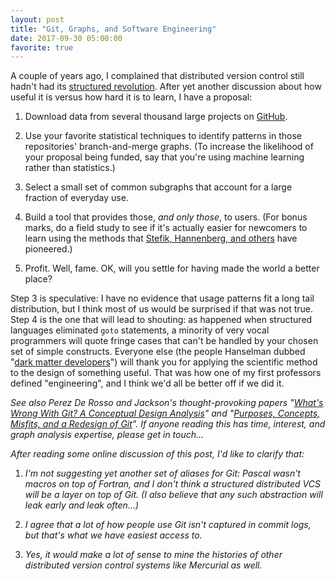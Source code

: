 ```yaml
---
layout: post
title: "Git, Graphs, and Software Engineering"
date: 2017-09-30 05:00:00
favorite: true
---
```


A couple of years ago,
I complained that distributed version control still hadn't had its
<a href="{{site.github.url}}/2015/07/20/git-as-goto.html">structured revolution</a>.
After yet another discussion about how useful it is versus how hard it is to learn,
I have a proposal:

1. Download data from several thousand large projects on <a href="http://github.com">GitHub</a>.

2. Use your favorite statistical techniques to identify patterns in those repositories' branch-and-merge graphs.
   (To increase the likelihood of your proposal being funded,
   say that you're using machine learning rather than statistics.)

3. Select a small set of common subgraphs that account for a large fraction of everyday use.

4. Build a tool that provides those, *and only those*, to users.
   (For bonus marks, do a field study to see if it's actually easier for newcomers to learn
   using the methods that <a href="http://ieeexplore.ieee.org/stamp/stamp.jsp?arnumber=7999115">Stefik, Hannenberg, and others</a> have pioneered.)

5. Profit.  Well, fame.  OK, will you settle for having made the world a better place?

Step 3 is speculative:
I have no evidence that usage patterns fit a long tail distribution,
but I think most of us would be surprised if that was not true.
Step 4 is the one that will lead to shouting:
as happened when structured languages eliminated `goto` statements,
a minority of very vocal programmers will quote fringe cases
that can't be handled by your chosen set of simple constructs.
Everyone else
(the people Hanselman dubbed "<a href="https://www.hanselman.com/blog/DarkMatterDevelopersTheUnseen99.aspx">dark matter developers</a>")
will thank you for applying the scientific method to the design of something useful.
That was how one of my first professors defined "engineering",
and I think we'd all be better off if we did it.

*See also Perez De Rosso and Jackson's thought-provoking papers
"<a href="https://spderosso.github.io/onward13.pdf">What's Wrong With Git? A Conceptual Design Analysis</a>"
and
"<a href="https://spderosso.github.io/oopsla16.pdf">Purposes, Concepts, Misfits, and a Redesign of Git</a>".
If anyone reading this has time, interest, and graph analysis expertise,
please get in touch...*

*After reading some online discussion of this post,
I'd like to clarify that:*

1. *I'm not suggesting yet another set of aliases for Git: Pascal wasn't macros on top of Fortran, and I don't think a structured distributed VCS will be a layer on top of Git.  (I also believe that any such abstraction will leak early and leak often...)*

2. *I agree that a lot of how people use Git isn't captured in commit logs, but that's what we have easiest access to.*

3. *Yes, it would make a lot of sense to mine the histories of other distributed version control systems like Mercurial as well.*
